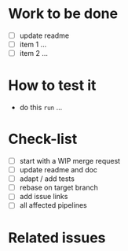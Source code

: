 # Work to be done

* [ ] update readme
* [ ] item 1 ...
* [ ] item 2 ...

# How to test it

* do this `run` ...

# Check-list

* [ ] start with a WIP merge request
* [ ] update readme and doc
* [ ] adapt / add tests
* [ ] rebase on target branch
* [ ] add issue links
* [ ] all affected pipelines

# Related issues

